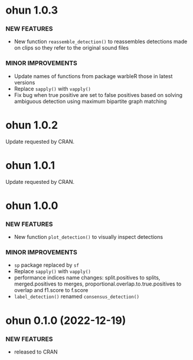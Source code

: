 <!-- based on: https://devguide.ropensci.org/newstemplate.html#newstemplate -->

ohun 1.0.3
=========================

### NEW FEATURES

  * New function `reassemble_detection()` to reassembles detections made on clips so they refer to the original sound files

### MINOR IMPROVEMENTS

  * Update names of functions from package warbleR those in latest versions
  * Replace `sapply()` with `vapply()`
  * Fix bug when true positive are set to false positives based on solving ambiguous detection using maximum bipartite graph matching 

ohun 1.0.2
=========================
Update requested by CRAN.

ohun 1.0.1
=========================

Update requested by CRAN.

ohun 1.0.0 
=========================

### NEW FEATURES

  * New function `plot_detection()` to visually inspect detections 

### MINOR IMPROVEMENTS

  * `sp` package replaced by `sf`
  * Replace `sapply()` with `vapply()`
  * performance indices name changes: split.positives to splits, merged.positives to merges, proportional.overlap.to.true.positives to overlap and f1.score to f.score 
  * `label_detection()` renamed `consensus_detection()`
  

ohun 0.1.0 (2022-12-19)
=========================

### NEW FEATURES

  * released to CRAN
